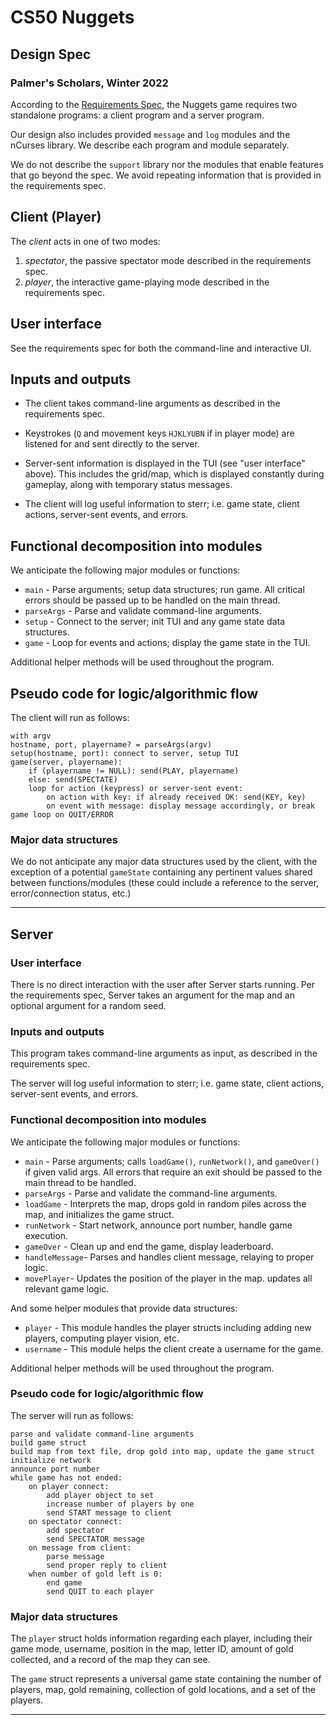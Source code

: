 # CS50 Nuggets
## Design Spec
### Palmer's Scholars, Winter 2022

According to the [Requirements Spec](https://github.com/cs50winter2022/nuggets-info/blob/main/REQUIREMENTS.md), the Nuggets game requires two standalone programs: a client program and a server program.

Our design also includes provided `message` and `log` modules and the nCurses library.
We describe each program and module separately.

We do not describe the `support` library nor the modules that enable features that go beyond the spec.
We avoid repeating information that is provided in the requirements spec.

## Client (Player)

The *client* acts in one of two modes:

 1. *spectator*, the passive spectator mode described in the requirements spec.
 2. *player*, the interactive game-playing mode described in the requirements spec.

## User interface

See the requirements spec for both the command-line and interactive UI.

## Inputs and outputs

* The client takes command-line arguments as described in the requirements spec.

* Keystrokes (`Q` and movement keys `HJKLYUBN` if in player mode) are listened for and sent directly to the server.

* Server-sent information is displayed in the TUI (see "user interface" above).
	This includes the grid/map, which is displayed constantly during gameplay, along with temporary status messages.

* The client will log useful information to sterr; i.e. game state, client actions, server-sent events, and errors.

## Functional decomposition into modules

We anticipate the following major modules or functions:

* `main` - Parse arguments; setup data structures; run game.
	All critical errors should be passed up to be handled on the main thread.
* `parseArgs` - Parse and validate command-line arguments.
* `setup` - Connect to the server; init TUI and any game state data structures.
* `game` - Loop for events and actions; display the game state in the TUI.

Additional helper methods will be used throughout the program.

## Pseudo code for logic/algorithmic flow

The client will run as follows:

	with argv
	hostname, port, playername? = parseArgs(argv)
	setup(hostname, port): connect to server, setup TUI
	game(server, playername):
		if (playername != NULL): send(PLAY, playername)
		else: send(SPECTATE)
		loop for action (keypress) or server-sent event:
			on action with key: if already received OK: send(KEY, key)
			on event with message: display message accordingly, or break game loop on QUIT/ERROR

### Major data structures

We do not anticipate any major data structures used by the client, with the exception of a potential `gameState` containing any pertinent values shared between functions/modules (these could include a reference to the server, error/connection status, etc.)

---


## Server

### User interface

There is no direct interaction with the user after Server starts running. Per the requirements spec, Server takes an argument for the map and an optional argument for a random seed.

### Inputs and outputs

This program takes command-line arguments as input, as described in the requirements spec.

The server will log useful information to sterr; i.e. game state, client actions, server-sent events, and errors.

### Functional decomposition into modules

We anticipate the following major modules or functions:

* `main` - Parse arguments; calls `loadGame()`, `runNetwork()`, and `gameOver()` if given valid args. All errors that require an exit should be passed to the main thread to be handled.
* `parseArgs` - Parse and validate the command-line arguments.
* `loadGame` - Interprets the map, drops gold in random piles across the map, and initializes the game struct.
* `runNetwork` - Start network, announce port number, handle game execution.
* `gameOver` - Clean up and end the game, display leaderboard.
* `handleMessage`- Parses and handles client message, relaying to proper logic.
* `movePlayer`- Updates the position of the player in the map. updates all relevant game logic.

And some helper modules that provide data structures:

* `player` - This module handles the player structs including adding new players, computing player vision, etc.
* `username` - This module helps the client create a username for the game.

Additional helper methods will be used throughout the program.

### Pseudo code for logic/algorithmic flow

The server will run as follows:
	
	parse and validate command-line arguments
	build game struct
	build map from text file, drop gold into map, update the game struct
	initialize network
	announce port number
	while game has not ended:
		on player connect:
			add player object to set
			increase number of players by one
			send START message to client
		on spectator connect:
			add spectator 
			send SPECTATOR message
		on message from client:
			parse message
			send proper reply to client
		when number of gold left is 0:
			end game
			send QUIT to each player

### Major data structures

The `player` struct holds information regarding each player, including their game mode, username, position in the map, letter ID, amount of gold collected, and a record of the map they can see.

The `game` struct represents a universal game state containing the number of players, map, gold remaining, collection of gold locations, and a set of the players.

---
